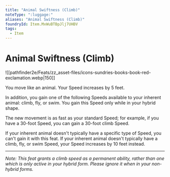 ```yaml
---
title: "Animal Swiftness (Climb)"
noteType: ":luggage:"
aliases: "Animal Swiftness (Climb)"
foundryId: Item.MxWuBTBpJlj7UHBV
tags:
  - Item
---
```


# Animal Swiftness (Climb)
![[pathfinder2e/Feats/zz_asset-files/icons-sundries-books-book-red-exclamation.webp|150]]

You move like an animal. Your Speed increases by 5 feet.

In addition, you gain one of the following Speeds available to your inherent animal: climb, fly, or swim. You gain this Speed only while in your hybrid shape.

The new movement is as fast as your standard Speed; for example, if you have a 30-foot Speed, you can gain a 30-foot climb Speed.

If your inherent animal doesn't typically have a specific type of Speed, you can't gain it with this feat. If your inherent animal doesn't typically have a climb, fly, or swim Speed, your Speed increases by 10 feet instead.

* * *

_Note: This feat grants a climb speed as a permanent ability, rather than one which is only active in your hybrid form. Please ignore it when in your non-hybrid forms._
